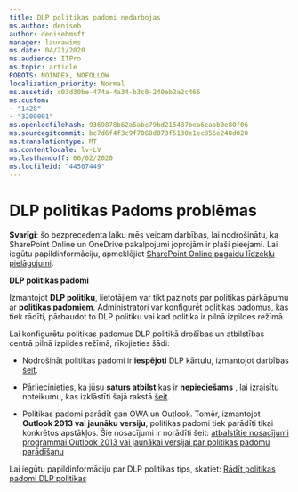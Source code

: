 ```yaml
---
title: DLP politikas padomi nedarbojas
ms.author: deniseb
author: denisebmsft
manager: laurawims
ms.date: 04/21/2020
ms.audience: ITPro
ms.topic: article
ROBOTS: NOINDEX, NOFOLLOW
localization_priority: Normal
ms.assetid: c03d30be-474a-4a34-b3c0-240eb2a2c466
ms.custom:
- "1428"
- "3200001"
ms.openlocfilehash: 9369878b62a5abe79bd215487bea6cabb0e80f06
ms.sourcegitcommit: bc7d6f4f3c9f7060d073f5130e1ec856e248d020
ms.translationtype: MT
ms.contentlocale: lv-LV
ms.lasthandoff: 06/02/2020
ms.locfileid: "44507449"
---
```

# <a name="dlp-policy-tip-issues"></a>DLP politikas Padoms problēmas

**Svarīgi**: šo bezprecedenta laiku mēs veicam darbības, lai nodrošinātu, ka SharePoint Online un OneDrive pakalpojumi joprojām ir plaši pieejami. Lai iegūtu papildinformāciju, apmeklējiet [SharePoint Online pagaidu līdzekļu pielāgojumi](https://aka.ms/ODSPAdjustments).

**DLP politikas padomi**

Izmantojot **DLP politiku**, lietotājiem var tikt paziņots par politikas pārkāpumu ar **politikas padomiem**. Administratori var konfigurēt politikas padomus, kas tiek rādīti, pārbaudot to DLP politiku vai kad politika ir pilnā izpildes režīmā.
  
Lai konfigurētu politikas padomus DLP politikā drošības un atbilstības centrā pilnā izpildes režīmā, rīkojieties šādi:
  
- Nodrošināt politikas padomi ir **iespējoti** DLP kārtulu, izmantojot darbības [šeit](https://docs.microsoft.com/microsoft-365/compliance/use-notifications-and-policy-tips).

- Pārliecinieties, ka jūsu **saturs atbilst** kas ir **nepieciešams** , lai izraisītu noteikumu, kas izklāstīti šajā rakstā [šeit](https://docs.microsoft.com/microsoft-365/compliance/sensitive-information-type-entity-definitions).

- Politikas padomi parādīt gan OWA un Outlook. Tomēr, izmantojot **Outlook 2013 vai jaunāku versiju**, politikas padomi tiek parādīti tikai konkrētos apstākļos. Šie nosacījumi ir norādīti šeit: [atbalstītie nosacījumi programmai Outlook 2013 vai jaunākai versijai par politikas padomu parādīšanu](https://docs.microsoft.com/microsoft-365/compliance/use-notifications-and-policy-tips)

Lai iegūtu papildinformāciju par DLP politikas tips, skatiet: [Rādīt politikas padomi DLP politikas](https://docs.microsoft.com/microsoft-365/compliance/use-notifications-and-policy-tips)
  